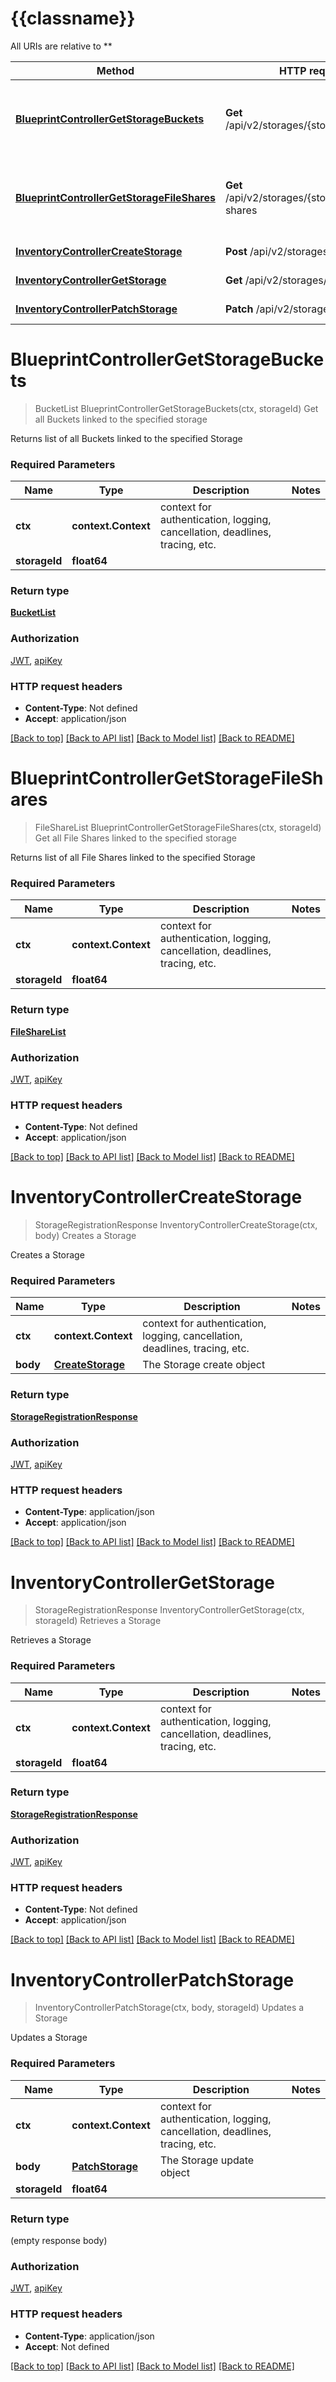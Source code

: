 # {{classname}}

All URIs are relative to **

Method | HTTP request | Description
------------- | ------------- | -------------
[**BlueprintControllerGetStorageBuckets**](StorageApi.md#BlueprintControllerGetStorageBuckets) | **Get** /api/v2/storages/{storageId}/buckets | Get all Buckets linked to the specified storage
[**BlueprintControllerGetStorageFileShares**](StorageApi.md#BlueprintControllerGetStorageFileShares) | **Get** /api/v2/storages/{storageId}/file-shares | Get all File Shares linked to the specified storage
[**InventoryControllerCreateStorage**](StorageApi.md#InventoryControllerCreateStorage) | **Post** /api/v2/storages | Creates a Storage
[**InventoryControllerGetStorage**](StorageApi.md#InventoryControllerGetStorage) | **Get** /api/v2/storages/{storageId} | Retrieves a Storage
[**InventoryControllerPatchStorage**](StorageApi.md#InventoryControllerPatchStorage) | **Patch** /api/v2/storages/{storageId} | Updates a Storage

# **BlueprintControllerGetStorageBuckets**
> BucketList BlueprintControllerGetStorageBuckets(ctx, storageId)
Get all Buckets linked to the specified storage

Returns list of all Buckets linked to the specified Storage

### Required Parameters

Name | Type | Description  | Notes
------------- | ------------- | ------------- | -------------
 **ctx** | **context.Context** | context for authentication, logging, cancellation, deadlines, tracing, etc.
  **storageId** | **float64**|  | 

### Return type

[**BucketList**](BucketList.md)

### Authorization

[JWT](../README.md#JWT), [apiKey](../README.md#apiKey)

### HTTP request headers

 - **Content-Type**: Not defined
 - **Accept**: application/json

[[Back to top]](#) [[Back to API list]](../README.md#documentation-for-api-endpoints) [[Back to Model list]](../README.md#documentation-for-models) [[Back to README]](../README.md)

# **BlueprintControllerGetStorageFileShares**
> FileShareList BlueprintControllerGetStorageFileShares(ctx, storageId)
Get all File Shares linked to the specified storage

Returns list of all File Shares linked to the specified Storage

### Required Parameters

Name | Type | Description  | Notes
------------- | ------------- | ------------- | -------------
 **ctx** | **context.Context** | context for authentication, logging, cancellation, deadlines, tracing, etc.
  **storageId** | **float64**|  | 

### Return type

[**FileShareList**](FileShareList.md)

### Authorization

[JWT](../README.md#JWT), [apiKey](../README.md#apiKey)

### HTTP request headers

 - **Content-Type**: Not defined
 - **Accept**: application/json

[[Back to top]](#) [[Back to API list]](../README.md#documentation-for-api-endpoints) [[Back to Model list]](../README.md#documentation-for-models) [[Back to README]](../README.md)

# **InventoryControllerCreateStorage**
> StorageRegistrationResponse InventoryControllerCreateStorage(ctx, body)
Creates a Storage

Creates a Storage

### Required Parameters

Name | Type | Description  | Notes
------------- | ------------- | ------------- | -------------
 **ctx** | **context.Context** | context for authentication, logging, cancellation, deadlines, tracing, etc.
  **body** | [**CreateStorage**](CreateStorage.md)| The Storage create object | 

### Return type

[**StorageRegistrationResponse**](StorageRegistrationResponse.md)

### Authorization

[JWT](../README.md#JWT), [apiKey](../README.md#apiKey)

### HTTP request headers

 - **Content-Type**: application/json
 - **Accept**: application/json

[[Back to top]](#) [[Back to API list]](../README.md#documentation-for-api-endpoints) [[Back to Model list]](../README.md#documentation-for-models) [[Back to README]](../README.md)

# **InventoryControllerGetStorage**
> StorageRegistrationResponse InventoryControllerGetStorage(ctx, storageId)
Retrieves a Storage

Retrieves a Storage

### Required Parameters

Name | Type | Description  | Notes
------------- | ------------- | ------------- | -------------
 **ctx** | **context.Context** | context for authentication, logging, cancellation, deadlines, tracing, etc.
  **storageId** | **float64**|  | 

### Return type

[**StorageRegistrationResponse**](StorageRegistrationResponse.md)

### Authorization

[JWT](../README.md#JWT), [apiKey](../README.md#apiKey)

### HTTP request headers

 - **Content-Type**: Not defined
 - **Accept**: application/json

[[Back to top]](#) [[Back to API list]](../README.md#documentation-for-api-endpoints) [[Back to Model list]](../README.md#documentation-for-models) [[Back to README]](../README.md)

# **InventoryControllerPatchStorage**
> InventoryControllerPatchStorage(ctx, body, storageId)
Updates a Storage

Updates a Storage

### Required Parameters

Name | Type | Description  | Notes
------------- | ------------- | ------------- | -------------
 **ctx** | **context.Context** | context for authentication, logging, cancellation, deadlines, tracing, etc.
  **body** | [**PatchStorage**](PatchStorage.md)| The Storage update object | 
  **storageId** | **float64**|  | 

### Return type

 (empty response body)

### Authorization

[JWT](../README.md#JWT), [apiKey](../README.md#apiKey)

### HTTP request headers

 - **Content-Type**: application/json
 - **Accept**: Not defined

[[Back to top]](#) [[Back to API list]](../README.md#documentation-for-api-endpoints) [[Back to Model list]](../README.md#documentation-for-models) [[Back to README]](../README.md)

